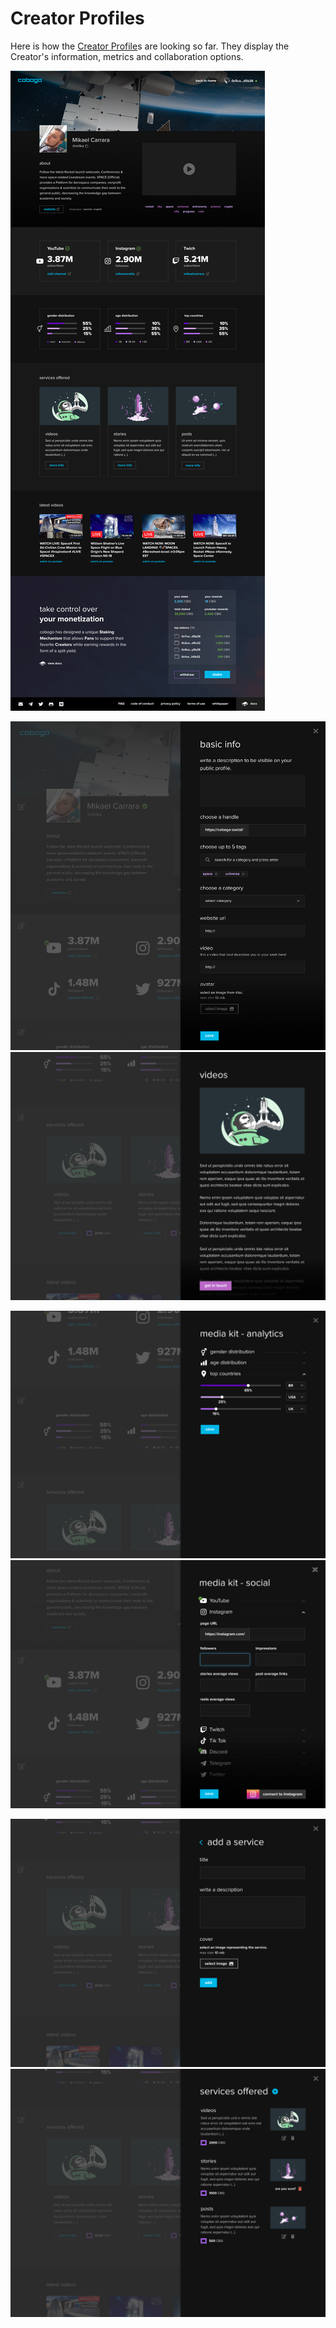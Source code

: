 # Creator Profiles

Here is how the [Creator Profile](../how-it-works/creator-profiles.md)s are looking so far. They display the Creator's information, metrics and collaboration options.

![](<../../.gitbook/assets/Profile v3-5 (1).png>)

![](<../../.gitbook/assets/Profile v3 - Modal - Basic Infos.png>) ![](<../../.gitbook/assets/Profile v3 - Modal - More info.png>)

![](<../../.gitbook/assets/Profile v3 - Modal - Media Kit - Analytics.png>) ![](<../../.gitbook/assets/Profile v3 - Modal - Media Kit - Social.png>)

![](<../../.gitbook/assets/Profile v3 - Modal - New Service.png>) ![](<../../.gitbook/assets/Profile v3 - Modal - Services Offered - List.png>)
